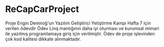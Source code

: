 # ReCapCarProject
Proje Engin Demiroğ'un Yazılım Geliştirici Yetiştirme Kampı Hafta 7 için verilen ödevdir
Ödev Linq mantığının daha iyi oturması ve kurumsal mimari ile yazılmış programlamaya giriş için verilmiştir.
Ödev de proje işlevinden çok kod kalitesi dikkate alınmaktadır.
